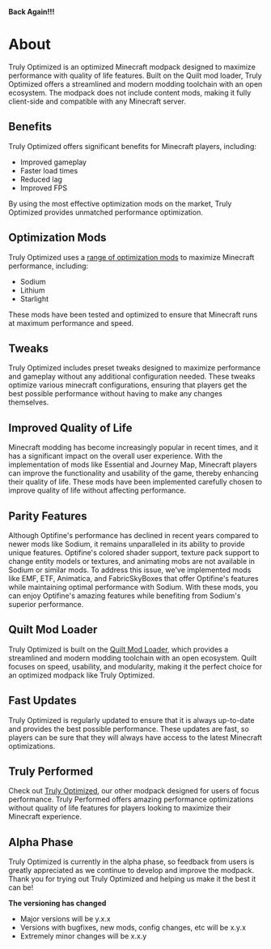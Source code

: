 **Back Again!!!**

# About
Truly Optimized is an optimized Minecraft modpack designed to maximize performance with quality of life features. Built on the Quilt mod loader, Truly Optimized offers a streamlined and modern modding toolchain with an open ecosystem. The modpack does not include content mods, making it fully client-side and compatible with any Minecraft server.

## Benefits
Truly Optimized offers significant benefits for Minecraft players, including:

+ Improved gameplay
+ Faster load times
+ Reduced lag
+ Improved FPS

By using the most effective optimization mods on the market, Truly Optimized provides unmatched performance optimization.

## Optimization Mods
Truly Optimized uses a [range of optimization mods](https://github.com/TheUsefulLists/UsefulMods) to maximize Minecraft performance, including:

+ Sodium
+ Lithium
+ Starlight

These mods have been tested and optimized to ensure that Minecraft runs at maximum performance and speed.

## Tweaks
Truly Optimized includes preset tweaks designed to maximize performance and gameplay without any additional configuration needed. These tweaks optimize various minecraft configurations, ensuring that players get the best possible performance without having to make any changes themselves.

## Improved Quality of Life
Minecraft modding has become increasingly popular in recent times, and it has a significant impact on the overall user experience. With the implementation of mods like Essential and Journey Map, Minecraft players can improve the functionality and usability of the game, thereby enhancing their quality of life.
These mods have been implemented carefully chosen to improve quality of life without affecting 
performance. 

## Parity Features
Although Optifine's performance has declined in recent years compared to newer mods like Sodium, it remains unparalleled in its ability to provide unique features. Optifine's colored shader support, texture pack support to change entity models or textures, and animating mobs are not available in Sodium or similar mods. To address this issue, we've implemented mods like EMF, ETF, Animatica, and FabricSkyBoxes that offer Optifine's features while maintaining optimal performance with Sodium. With these mods, you can enjoy Optifine's amazing features while benefiting from Sodium's superior performance.

## Quilt Mod Loader
Truly Optimized is built on the [Quilt Mod Loader](https://quiltmc.org/en/), which provides a streamlined and modern modding toolchain with an open ecosystem. Quilt focuses on speed, usability, and modularity, making it the perfect choice for an optimized modpack like Truly Optimized.

## Fast Updates
Truly Optimized is regularly updated to ensure that it is always up-to-date and provides the best possible performance. These updates are fast, so players can be sure that they will always have access to the latest Minecraft optimizations.

## Truly Performed
Check out [Truly Optimized](https://modrinth.com/modpack/trulyperformed/), our other modpack designed for users of focus performance. Truly Performed offers amazing performance optimizations without quality of life features for players looking to maximize their Minecraft experience.

##  Alpha Phase
Truly Optimized is currently in the alpha phase, so feedback from users is greatly appreciated as we continue to develop and improve the modpack. Thank you for trying out Truly Optimized and helping us make it the best it can be!

**The versioning has changed**

- Major versions will be y.x.x
- Versions with bugfixes, new mods, config changes, etc will be x.y.x
- Extremely minor changes will be x.x.y 
